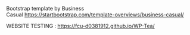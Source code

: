 Bootstrap template by Business Casual https://startbootstrap.com/template-overviews/business-casual/

WEBSITE TESTING : https://fcu-d0381912.github.io/WP-Tea/
